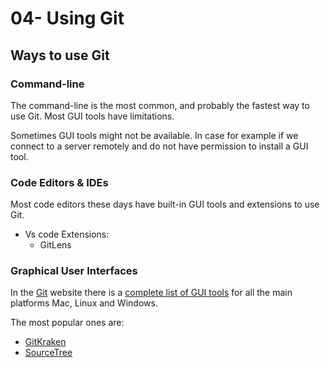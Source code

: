 # 04- Using Git

## Ways to use Git

### Command-line

The command-line is the most common, and probably the fastest way to use Git. Most GUI tools have limitations.

Sometimes GUI tools might not be available. In case for example if we connect to a server remotely and do not have permission to install a GUI tool.

### Code Editors & IDEs

Most code editors these days have built-in GUI tools and extensions to use Git.

- Vs code Extensions:
  - GitLens

### Graphical User Interfaces

In the [Git](https://git-scm.com/) website there is a [complete list of GUI tools](https://git-scm.com/download/gui/mac) for all the main platforms Mac, Linux and Windows.

The most popular ones are:

- [GitKraken](https://www.gitkraken.com/)
- [SourceTree](https://www.sourcetreeapp.com/)
